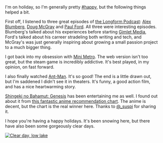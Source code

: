 I'm on holiday, so I'm generally pretty [#happy](/tag/happy), but the following things helped a bit.

First off, I listened to three great episodes of [the Longform Podcast](https://longform.org/podcast): [Alex Blumberg](https://longform.org/posts/longform-podcast-124-alex-blumberg), [Doug McGray](https://longform.org/posts/longform-podcast-173-doug-mcgray) and [Paul Ford](https://longform.org/posts/longform-podcast-5-paul-ford). All three were interesting episodes. Blumberg's talked about his experiences before starting [Gimlet Media](https://gimletmedia.com/), Ford's talked about his carreer stradeling both writing and tech, and McGray's was just generally inspiring about growing a small passion project to a much bigger thing.

I got back into my obsession with [Mini Metro](http://dinopoloclub.com/minimetro/). The web version isn't too great, but the steam game is incredibly addictive. It's best played, in my opinion, on fast forward.

I also finally watched [Ant-Man](https://en.wikipedia.org/wiki/Ant-Man_(film)). It's so good! The end is a little drawn out, but I'm saddened I didn't see it in theaters. It's funny, a good action film, and has a nice heartwarming story.

[Shingeki no Bahamut: Genesis](https://en.wikipedia.org/wiki/Rage_of_Bahamut:_Genesis) has been entertaining me as well. I found out about it from [this fantastic anime recommendation chart](https://imgur.com/q9Xjv4p). The anime is decent, but the chart is the real winner here. Thanks to [@\_suspi](https://twitter.com/_suspi) for sharing it.

I hope you're having a happy holidays. It's been snowing here, but there have also been some gorgeously clear days.

[![Clear day, low lake](https://farm6.staticflickr.com/5635/23886084112_d76f3e1d67.jpg)](https://www.flickr.com/photos/icco/23886084112/in/datetaken-ff/ "Clear day, low lake")